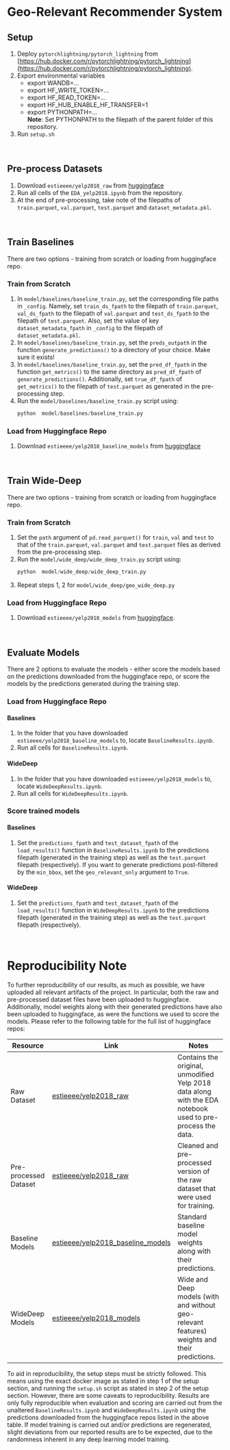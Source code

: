 # Geo-Relevant Recommender System
## Setup
1. Deploy `pytorchlightning/pytorch_lightning` from [https://hub.docker.com/r/pytorchlightning/pytorch_lightning](https://hub.docker.com/r/pytorchlightning/pytorch_lightning).
2. Export environmental variables
   - export WANDB=...
   - export HF_WRITE_TOKEN=...
   - export HF_READ_TOKEN=...
   - export HF_HUB_ENABLE_HF_TRANSFER=1
   - export PYTHONPATH=... <br>
    **Note**: Set PYTHONPATH to the filepath of the parent folder of this repository.
4. Run `setup.sh`

<br>

## Pre-process Datasets
1. Download `estieeee/yelp2018_raw` from [huggingface](https://huggingface.co/datasets/estieeee/yelp2018_raw)
2. Run all cells of the `EDA_yelp2018.ipynb` from the repository.
3. At the end of pre-processing, take note of the filepaths of `train.parquet`, `val.parquet`, `test.parquet` and `dataset_metadata.pkl`.

<br>

## Train Baselines
There are two options -  training from scratch or loading from huggingface repo.
### Train from Scratch
1. In `model/baselines/baseline_train.py`, set the corresponding file paths in `_config`. Namely, set `train_ds_fpath` to the filepath of `train.parquet`, `val_ds_fpath` to the filepath of `val.parquet` and `test_ds_fpath` to the filepath of `test.parquet`. Also, set the value of key `dataset_metadata_fpath` in `_config` to the filepath of `dataset_metadata.pkl`.
2. In `model/baselines/baseline_train.py`, set the `preds_outpath` in the function `generate_predictions()` to a directory of your choice. Make sure it exists!
3. In `model/baselines/baseline_train.py`, set the `pred_df_fpath` in the function `get_metrics()` to the same directory as `pred_df_fpath` of `generate_predictions()`. Additionally, set `true_df_fpath` of `get_metrics()` to the filepath of `test.parquet` as generated in the pre-processing step.
4. Run the `model/baselines/baseline_train.py` script using:
   ```Python
   python  model/baselines/baseline_train.py
   ```
### Load from Huggingface Repo
1. Download `estieeee/yelp2018_baseline_models` from [huggingface](https://huggingface.co/estieeee/yelp2018_baseline_models)

<br>

## Train Wide-Deep
There are two options -  training from scratch or loading from huggingface repo.
### Train from Scratch
1. Set the `path` argument of `pd.read_parquet()` for `train`, `val` and `test` to that of the `train.parquet`, `val.parquet` and `test.parquet` files as derived from the pre-processing step.
2. Run the `model/wide_deep/wide_deep_train.py` script using:
   ```Python
   python  model/wide_deep/wide_deep_train.py
   ```
3. Repeat steps 1, 2 for `model/wide_deep/geo_wide_deep.py`
### Load from Huggingface Repo
1. Download `estieeee/yelp2018_models` from [huggingface](https://huggingface.co/estieeee/yelp2018_models).

<br>

## Evaluate Models
There are 2 options to evaluate the models - either score the models based on the predictions downloaded from the huggingface repo, or score the models by the predictions generated during the training step.
### Load from Huggingface Repo
#### Baselines
1. In the folder that you have downloaded `estieeee/yelp2018_baseline_models` to, locate `BaselineResults.ipynb`.
2. Run all cells for `BaselineResults.ipynb`.

#### WideDeep
1. In the folder that you have downloaded `estieeee/yelp2018_models` to, locate `WideDeepResults.ipynb`.
2. Run all cells for `WideDeepResults.ipynb`.

### Score trained models
#### Baselines
1. Set the `predictions_fpath` and `test_dataset_fpath` of the `load_results()` function in `BaselineResults.ipynb` to the predictions filepath (generated in the training step) as well as the `test.parquet` filepath (respectively). If you want to generate predictions post-filtered by the `min_bbox`, set the `geo_relevant_only` argument to `True`.
#### WideDeep
1. Set the `predictions_fpath` and `test_dataset_fpath` of the `load_results()` function in `WideDeepResults.ipynb` to the predictions filepath (generated in the training step) as well as the `test.parquet` filepath (respectively).

<br>

# Reproducibility Note
To further reproducibility of our results, as much as possible, we have uploaded all relevant artifacts of the project. In particular, both the raw and pre-processed dataset files have been uploaded to huggingface. Additionally, model weights along with their generated predictions have also been uploaded to huggingface, as were the functions we used to score the models. Please refer to the following table for the full list of huggingface repos:

| Resource               | Link                                                                                   | Notes                                                |
|------------------------|----------------------------------------------------------------------------------------|------------------------------------------------------|
| Raw Dataset            | [estieeee/yelp2018_raw](https://huggingface.co/datasets/estieeee/yelp2018_raw)           | Contains the original, unmodified Yelp 2018 data along with the EDA notebook used to pre-process the data. |
| Pre-processed Dataset  | [estieeee/yelp2018_raw](https://huggingface.co/datasets/estieeee/yelp2018_raw)           | Cleaned and pre-processed version of the raw dataset that were used for training.|
| Baseline Models        | [estieeee/yelp2018_baseline_models](https://huggingface.co/estieeee/yelp2018_baseline_models) | Standard baseline model weights along with their predictions.   |
| WideDeep Models        | [estieeee/yelp2018_models](https://huggingface.co/estieeee/yelp2018_models)              | Wide and Deep models (with and without geo-relevant features) weights and their predictions.      |

To aid in reproducibility, the setup steps must be strictly followed. This means using the exact docker image as stated in step 1 of the setup section, and running the `setup.sh` script as stated in step 2 of the setup section. 
However, there are some caveats to reproducibility. Results are only fully reproducible when evaluation and scoring are carried out from the unaltered `BaselineResults.ipynb` and `WideDeepResults.ipynb` using the predictions downloaded from the huggingface repos listed in the above table. If model training is carried out and/or predictions are regenerated, slight deviations from our reported results are to be expected, due to the randomness inherent in any deep learning model training.

